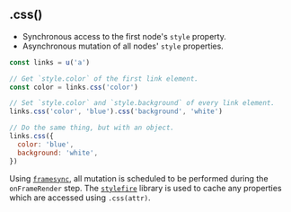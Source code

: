 ## .css()

- Synchronous access to the first node's `style` property.
- Asynchronous mutation of all nodes' `style` properties.

```js
const links = u('a')

// Get `style.color` of the first link element.
const color = links.css('color')

// Set `style.color` and `style.background` of every link element.
links.css('color', 'blue').css('background', 'white')

// Do the same thing, but with an object.
links.css({
  color: 'blue',
  background: 'white',
})
```

Using [`framesync`][1], all mutation is scheduled to be performed during the
`onFrameRender` step. The [`stylefire`][2] library is used to cache any
properties which are accessed using `.css(attr)`.

[1]: https://github.com/Popmotion/framesync
[2]: https://github.com/Popmotion/stylefire
